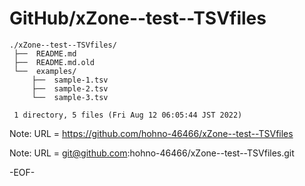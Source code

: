 # GitHub/xZone--test--TSVfiles

    ./xZone--test--TSVfiles/
     ├──  README.md
     ├──  README.md.old
     └──  examples/
         ├──  sample-1.tsv
         ├──  sample-2.tsv
         └──  sample-3.tsv
     
     1 directory, 5 files (Fri Aug 12 06:05:44 JST 2022)

Note: URL = https://github.com/hohno-46466/xZone--test--TSVfiles

Note: URL = git@github.com:hohno-46466/xZone--test--TSVfiles.git

-EOF-
